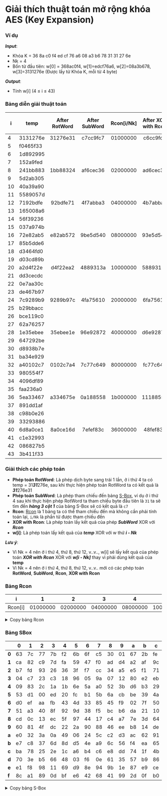 # Giải thích thuật toán mở rộng khóa AES (Key Expansion)
### Ví dụ
***Input***: 
- Khóa K = 36 8a c0 f4 ed cf 76 a6 08 a3 b6 78 31 31 27 6e
- Nk = 4
- Bốn từ đầu tiên: w[0] = 368ac0f4, w[1]=edcf76a6, w[2]=08a3b678, w[3]=3131276e (Được lấy từ Khóa K, mỗi từ 4 byte)

***Output***:
- Tính w[i] (4 $\leq$ i $\leq$ 43)

### Bảng diễn giải thuật toán
| i | temp | After RotWord | After SubWord | Rcon[i/Nk] | After XOR with Rcon | w[i] = temp $\oplus$ w[i - Nk] |
| --- | --- | :---: | :---: | :---: | :---: | :---: |
| 4 | 3131276e | 31276e31 | c7cc9fc7 | 01000000 | c6cc9fc7 | f0465f33 |
| 5 | f0465f33 |  |  |  |  | 1d892995 |
| 6 | 1d892995 |  |  |  |  | 152a9fed |
| 7 | 152a9fed |  |  |  |  | 241bb883 |
| 8 | 241bb883 | 1bb88324 | af6cec36 | 02000000 | ad6cec36 | 5d2ab305 |
| 9 | 5d2ab305 |  |  |  |  | 40a39a90 | 
| 10 | 40a39a90 |  |  |  |  | 5589057d | 
| 11 | 5589057d |  |  |  |  | 7192bdfe | 
| 12 | 7192bdfe | 92bdfe71 | 4f7abba3 | 04000000 | 4b7abba3 | 165008a6 | 
| 13 | 165008a6 |  |  |  |  | 56f39236 | 
| 14 | 56f39236 |  |  |  |  | 037a974b | 
| 15 | 037a974b |  |  |  |  | 72e82ab5 | 
| 16 | 72e82ab5 | e82ab572 | 9be5d540 | 08000000 | 93e5d540 | 85b5dde6 | 
| 17 | 85b5dde6 |  |  |  |  | d3464fd0 | 
| 18 | d3464fd0 |  |  |  |  | d03cd89b | 
| 19 | d03cd89b |  |  |  |  | a2d4f22e | 
| 20 | a2d4f22e | d4f22ea2 | 4889313a | 10000000 | 5889313a | dd3cecdc | 
| 21 | dd3cecdc |  |  |  |  | 0e7aa30c | 
| 22 | 0e7aa30c |  |  |  |  | de467b97 | 
| 23 | de467b97 |  |  |  |  | 7c9289b9 | 
| 24 | 7c9289b9 | 9289b97c | 4fa75610 | 20000000 | 6fa75610 | b29bbacc | 
| 25 | b29bbacc |  |  |  |  | bce119c0 | 
| 26 | bce119c0 |  |  |  |  | 62a76257 | 
| 27 | 62a76257 |  |  |  |  | 1e35ebee | 
| 28 | 1e35ebee | 35ebee1e | 96e92872 | 40000000 | d6e92872 | 647292be | 
| 29 | 647292be |  |  |  |  | d8938b7e | 
| 30 | d8938b7e |  |  |  |  | ba34e929 | 
| 31 | ba34e929 |  |  |  |  | a40102c7 | 
| 32 | a40102c7 | 0102c7a4 | 7c77c649 | 80000000 | fc77c649 | 980554f7 | 
| 33 | 980554f7 |  |  |  |  | 4096df89 | 
| 34 | 4096df89 |  |  |  |  | faa236a0 | 
| 35 | faa236a0 |  |  |  |  | 5ea33467 | 
| 36 | 5ea33467 | a334675e | 0a188558 | 1b000000 | 11188558 | 891dd1af | 
| 37 | 891dd1af |  |  |  |  | c98b0e26 | 
| 38 | c98b0e26 |  |  |  |  | 33293886 | 
| 39 | 33293886 |  |  |  |  | 6d8a0ce1 | 
| 40 | 6d8a0ce1 | 8a0ce16d | 7efef83c | 36000000 | 48fef83c | c1e32993 | 
| 41 | c1e32993 |  |  |  |  | 086827b5 | 
| 42 | 086827b5 |  |  |  |  | 3b411f33 | 
| 43 | 3b411f33 |  |  |  |  | 56cb13d2 |
### Giải thích các phép toán
- **Phép toán RotWord**: Là phép dịch byte sang trái 1 lần, ở i thứ 4 ta có temp = 31***31***276e, sau khi thực hiện phép toán RotWord ta có kết quả là  ***31***276e31
- **Phép toán SubWord**: Là phép tham chiếu đến bảng [S-Box](#Bảng-SBox), ví dụ ở i thứ 4 sau khi thực hiện phép RotWord ta tham chiếu byte đầu tiên là `31` ta sẽ tìm đến ***hàng 3*** ***cột 1*** của bảng S-Box sẽ có kết quả là `c7`
- **Rcon**: [Rcon](#Bảng-Rcon) là 1 bảng ta có thể tham chiếu đến mà không cần phải tính toán lại, `i/Nk` là phần tử được tham chiếu đến
- **XOR with Rcon**: Là phép toán lấy kết quả của phép ***SubWord*** XOR với ***Rcon***
- **w[i]**: Là phép toán lấy kết quả của ***temp*** XOR với w thứ ***i - Nk***

***Lưu ý***:
- Vì Nk = 4 nên ở i thứ 4, thứ 8, thứ 12, v..v.., w[i] sẽ lấy kết quả của phép toán ***XOR with Rcon*** XOR với ***w[i - Nk]*** thay vì phải dùng kết quả của **temp**
- Vì Nk = 4 nên ở i thứ 4, thứ 8, thứ 12, v..v.. mới có các phép toán **RotWord**, **SubWord**, **Rcon**, **XOR with Rcon**

### Bảng Rcon
| i | 1 | 2 | 3 | 4 | 5 | 6 | 7 | 8 | 9 | 10 |
| --- | --- | --- | --- | --- | --- | --- | --- | --- | --- | --- |
| Rcon[i] | 01000000 | 02000000 | 04000000 | 08000000 | 10000000 | 20000000 | 40000000 | 80000000 | 1b000000 | 36000000 |

<details><summary>Copy bảng Rcon</summary>
<p>

```
01000000, 02000000, 04000000, 08000000, 10000000, 20000000, 40000000, 80000000, 1b000000, 36000000
```

</p>
</details>

### Bảng SBox
|   | 0  | 1  | 2  | 3  | 4  | 5  | 6  | 7  | 8  | 9  | a  | b  | c  | d  | e  | f  |
| --- | --- | --- | --- | --- | --- | --- | --- | --- | --- | --- | --- | --- | --- | --- | --- | --- |
| **0** | 63 | 7c | 77 | 7b | f2 | 6b | 6f | c5 | 30 | 01 | 67 | 2b | fe | d7 | ab | 76 |  
| **1** | ca | 82 | c9 | 7d | fa | 59 | 47 | f0 | ad | d4 | a2 | af | 9c | a4 | 72 | c0 |  
| **2** | b7 | fd | 93 | 26 | 36 | 3f | f7 | cc | 34 | a5 | e5 | f1 | 71 | d8 | 31 | 15 |  
| **3** | 04 | c7 | 23 | c3 | 18 | 96 | 05 | 9a | 07 | 12 | 80 | e2 | eb | 27 | b2 | 75 |  
| **4** | 09 | 83 | 2c | 1a | 1b | 6e | 5a | a0 | 52 | 3b | d6 | b3 | 29 | e3 | 2f | 84 |  
| **5** | 53 | d1 | 00 | ed | 20 | fc | b1 | 5b | 6a | cb | be | 39 | 4a | 4c | 58 | cf |  
| **6** | d0 | ef | aa | fb | 43 | 4d | 33 | 85 | 45 | f9 | 02 | 7f | 50 | 3c | 9f | a8 |  
| **7** | 51 | a3 | 40 | 8f | 92 | 9d | 38 | f5 | bc | b6 | da | 21 | 10 | ff | f3 | d2 |  
| **8** | cd | 0c | 13 | ec | 5f | 97 | 44 | 17 | c4 | a7 | 7e | 3d | 64 | 5d | 19 | 73 |  
| **9** | 60 | 81 | 4f | dc | 22 | 2a | 90 | 88 | 46 | ee | b8 | 14 | de | 5e | 0b | db |  
| **a** | e0 | 32 | 3a | 0a | 49 | 06 | 24 | 5c | c2 | d3 | ac | 62 | 91 | 95 | e4 | 79 | 
| **b** | e7 | c8 | 37 | 6d | 8d | d5 | 4e | a9 | 6c | 56 | f4 | ea | 65 | 7a | ae | 08 | 
| **c** | ba | 78 | 25 | 2e | 1c | a6 | b4 | c6 | e8 | dd | 74 | 1f | 4b | bd | 8b | 8a | 
| **d** | 70 | 3e | b5 | 66 | 48 | 03 | f6 | 0e | 61 | 35 | 57 | b9 | 86 | c1 | 1d | 9e | 
| **e** | e1 | f8 | 98 | 11 | 69 | d9 | 8e | 94 | 9b | 1e | 87 | e9 | ce | 55 | 28 | df | 
| **f** | 8c | a1 | 89 | 0d | bf | e6 | 42 | 68 | 41 | 99 | 2d | 0f | b0 | 54 | bb | 16 |

<details><summary>Copy bảng S-Box</summary>
<p>

```
"63","7c","77","7b","f2","6b","6f","c5","30","01","67","2b","fe","d7","ab","76",
"ca","82","c9","7d","fa","59","47","f0","ad","d4","a2","af","9c","a4","72","c0",
"b7","fd","93","26","36","3f","f7","cc","34","a5","e5","f1","71","d8","31","15",
"04","c7","23","c3","18","96","05","9a","07","12","80","e2","eb","27","b2","75",
"09","83","2c","1a","1b","6e","5a","a0","52","3b","d6","b3","29","e3","2f","84",
"53","d1","00","ed","20","fc","b1","5b","6a","cb","be","39","4a","4c","58","cf",
"d0","ef","aa","fb","43","4d","33","85","45","f9","02","7f","50","3c","9f","a8",
"51","a3","40","8f","92","9d","38","f5","bc","b6","da","21","10","ff","f3","d2",
"cd","0c","13","ec","5f","97","44","17","c4","a7","7e","3d","64","5d","19","73",
"60","81","4f","dc","22","2a","90","88","46","ee","b8","14","de","5e","0b","db",
"e0","32","3a","0a","49","06","24","5c","c2","d3","ac","62","91","95","e4","79",
"e7","c8","37","6d","8d","d5","4e","a9","6c","56","f4","ea","65","7a","ae","08",
"ba","78","25","2e","1c","a6","b4","c6","e8","dd","74","1f","4b","bd","8b","8a",
"70","3e","b5","66","48","03","f6","0e","61","35","57","b9","86","c1","1d","9e",
"e1","f8","98","11","69","d9","8e","94","9b","1e","87","e9","ce","55","28","df",
"8c","a1","89","0d","bf","e6","42","68","41","99","2d","0f","b0","54","bb","16",
```

</p>
</details>

